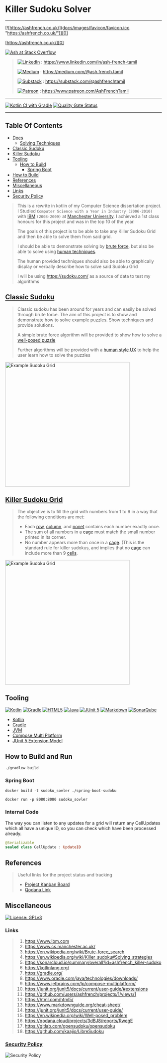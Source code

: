 # Killer Sudoku Solver

---

[![https://ashfrench.co.uk/](docs/images/favicon/favicon.ico "https://ashfrench.co.uk/")][0] 

[https://ashfrench.co.uk/][0]

[![Ash at Stack Overflow](https://stackoverflow.com/users/flair/6894338.png?theme=dark)](https://stackoverflow.com/users/6894338/ash)

> [![LinkedIn](https://img.shields.io/badge/linkedin-%230077B5.svg?style=for-the-badge&logo=linkedin&logoColor=white)](https://www.linkedin.com/in/ash-french-tamil/details/experience/) : https://www.linkedin.com/in/ash-french-tamil
>
> [![Medium](https://img.shields.io/badge/Medium-12100E?style=for-the-badge&logo=medium&logoColor=white)](https://medium.com/@ash.french.tamil) : https://medium.com/@ash.french.tamil
>
> [![Substack](https://img.shields.io/badge/Substack-%23006f5c.svg?style=for-the-badge&logo=substack&logoColor=FF6719)](https://substack.com/@ashfrenchtamil) : https://substack.com/@ashfrenchtamil
>
> [![Patreon](https://img.shields.io/badge/Patreon-F96854?style=for-the-badge&logo=patreon&logoColor=white)](https://www.patreon.com/AshFrenchTamil) : https://www.patreon.com/AshFrenchTamil

---

[![Kotlin CI with Gradle](https://github.com/ashfrench/killer-sudoko/actions/workflows/gradle.yml/badge.svg)](https://github.com/ashfrench/killer-sudoko/actions/workflows/gradle.yml)
[![Quality Gate Status](https://sonarcloud.io/api/project_badges/measure?project=ashfrench_killer-sudoko&metric=alert_status)](https://sonarcloud.io/project/overview?id=ashfrench_killer-sudoko)

---

## Table Of Contents

- [Docs](./docs/README.md)
  - [Solving Techniques](docs/Solving_Techniques.md)
- [Classic Sudoku](#classic-sudoku)
- [Killer Sudoku](#killer-sudoku-grid)
- [Tooling](#tooling)
  - [How to Build](#how-to-build-and-run)
    - [Spring Boot](#spring-boot) 
- [How to Build](#how-to-build)
- [References](#references)
- [Miscellaneous](#miscellaneous)
- [Links](#links)
- [Security Policy](#security-policy)

> This is a rewrite in kotlin of my Computer Science dissertation project. I Studied `Computer Science with a Year in Industry (2006-2010)` with [IBM][1] `(2008-2009)` at [Manchester University][2]. I achieved a 1st class honours for this project and was in the top 10 of the year.
>
> The goals of this project is to be able to take any Killer Sudoku Grid and then be able to solve them from said grid.
>
> I should be able to demonstrate solving by [brute force][3], but also be able to solve using [human techniques][4].
>
> The human provided techniques should also be able to graphically display or verbally describe how to solve said Sudoku Grid
> 
> I will be using https://sudoku.com/ as a source of data to test my algorithms

## [Classic Sudoku](docs/Classic_Sudoku.md)

> Classic sudoku has been around for years and can easily be solved through brute force. The aim of this project is to show and demonstrate how to solve example puzzles. Show techniques and provide solutions.
>
> A simple brute force algorithm will be provided to show how to solve a [well-posed puzzle][15]
>
> Further algorithms will be provided with a [human style UX](#solving-techniques) to help the user learn how to solve the puzzles

<img src="./docs/images/sudoko/example-sudoku-grid.png" alt="Example Sudoku Grid" width="400px" height="400px" >

## [Killer Sudoku Grid](docs/Killer_Sudoku.md)

> The objective is to fill the grid with numbers from 1 to 9 in a way that the following conditions are met:
>
> * Each [row](docs/Terminology.md#Row), [column](docs/Terminology.md#Column), and [nonet](docs/Terminology.md#Nonet) contains each number exactly once.
> * The sum of all numbers in a [cage](docs/Terminology.md#Cage) must match the small number printed in its corner.
> * No number appears more than once in a [cage](docs/Terminology.md#Cage). (This is the standard rule for killer sudokus, and implies that no [cage](docs/Terminology.md#Cage) can include more than 9 [cells](docs/Terminology.md#Cell).

<img src="./docs/images/killer-sudoko/Killersudoku_bw_with_bg.png" alt="Example Sudoku Grid" width="400px" height="400px" >

## 

## Tooling
[![Kotlin](https://img.shields.io/badge/kotlin-%237F52FF.svg?style=for-the-badge&logo=kotlin&logoColor=white)][6]
[![Gradle](https://img.shields.io/badge/Gradle-02303A.svg?style=for-the-badge&logo=Gradle&logoColor=white)][7]
[![HTML5](https://img.shields.io/badge/html5-%23E34F26.svg?style=for-the-badge&logo=html5&logoColor=white)][12]
[![Java](https://img.shields.io/badge/java-%23ED8B00.svg?style=for-the-badge&logo=openjdk&logoColor=white)][8]
[![JUnit 5](https://img.shields.io/badge/Junit5-25A162?style=for-the-badge&logo=junit5&logoColor=white)][14]
[![Markdown](https://img.shields.io/badge/markdown-%23000000.svg?style=for-the-badge&logo=markdown&logoColor=white)][13]
[![SonarQube](https://img.shields.io/badge/SonarQube-black?style=for-the-badge&logo=sonarqube&logoColor=4E9BCD)][5]

* [Kotlin][6] 
* [Gradle][7] 
* [JVM][8]
* [Compose Multi Platform][9]
* [JUnit 5 Extension Model][10]

## How to Build and Run

`./gradlew build`

### Spring Boot
```shell
docker build -t sudoku_sovler ./spring-boot-sudoku

docker run -p 8080:8080 sudoku_sovler
```

### Internal Code

The way you can listen to any updates for a grid will return any CellUpdates which all have a unique ID, so you can check which have been processed already.

```kotlin
@Serializable
sealed class CellUpdate : UpdateID
```

## References

> Useful links for the project status and tracking
> 
> * [Project Kanban Board][11]
> * [Qodana Link][16]

## Miscellaneous

[![License: GPLv3](https://img.shields.io/badge/License-GPLv3-blue.svg)](https://www.gnu.org/licenses/gpl-3.0)

### Links
> 1. https://www.ibm.com
> 1. https://www.cs.manchester.ac.uk/
> 1. https://en.wikipedia.org/wiki/Brute-force_search
> 1. https://en.wikipedia.org/wiki/Killer_sudoku#Solving_strategies
> 1. https://sonarcloud.io/summary/overall?id=ashfrench_killer-sudoko
> 1. https://kotlinlang.org/
> 1. https://gradle.org/
> 1. https://www.oracle.com/java/technologies/downloads/
> 1. https://www.jetbrains.com/lp/compose-multiplatform/
> 1. https://junit.org/junit5/docs/current/user-guide/#extensions
> 1. https://github.com/users/ashfrench/projects/1/views/1
> 1. https://html.com/html5/
> 1. https://www.markdownguide.org/cheat-sheet/
> 1. https://junit.org/junit5/docs/current/user-guide/
> 1. https://en.wikipedia.org/wiki/Well-posed_problem
> 1. https://qodana.cloud/projects/3dBJ8/reports/RwegE
> 1. https://gitlab.com/opensudoku/opensudoku
> 1. https://github.com/kaajjo/LibreSudoku

[0]: https://ashfrench.co.uk/
[1]: https://www.ibm.com
[2]: https://www.cs.manchester.ac.uk/
[3]: https://en.wikipedia.org/wiki/Brute-force_search
[4]: https://en.wikipedia.org/wiki/Killer_sudoku#Solving_strategies
[5]: https://sonarcloud.io/summary/overall?id=ashfrench_killer-sudoko
[6]: https://kotlinlang.org/
[7]: https://gradle.org/
[8]: https://www.oracle.com/java/technologies/downloads/
[9]: https://www.jetbrains.com/lp/compose-multiplatform/
[10]: https://junit.org/junit5/docs/current/user-guide/#extensions
[11]: https://github.com/users/ashfrench/projects/1/views/1
[12]: https://html.com/html5/
[13]: https://www.markdownguide.org/cheat-sheet/
[14]: https://junit.org/junit5/docs/current/user-guide/
[15]: https://en.wikipedia.org/wiki/Well-posed_problem
[16]: https://qodana.cloud/projects/3dBJ8/reports/RwegE
[17]: https://gitlab.com/opensudoku/opensudoku
[18]: https://github.com/kaajjo/LibreSudoku

### [Security Policy](SECURITY.md)
![Security Policy](docs/images/skull-and-cross-bones.jpg)